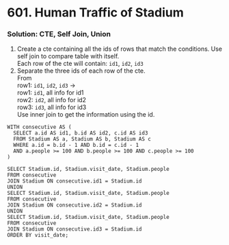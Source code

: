 # 601. Human Traffic of Stadium

### Solution: CTE, Self Join, Union
1. Create a cte containing all the ids of rows that match the conditions. Use self join to compare table with itself.  
Each row of the cte will contain: `id1`, `id2`, `id3`  
2. Separate the three ids of each row of the cte.  
From  
row1: `id1`, `id2`, `id3` ->  
row1: `id1`, all info for id1  
row2: `id2`, all info for id2  
row3: `id3`, all info for id3  
Use inner join to get the information using the id.  

```
WITH consecutive AS (
  SELECT a.id AS id1, b.id AS id2, c.id AS id3
  FROM Stadium AS a, Stadium AS b, Stadium AS c
  WHERE a.id = b.id - 1 AND b.id = c.id - 1 
  AND a.people >= 100 AND b.people >= 100 AND c.people >= 100
)

SELECT Stadium.id, Stadium.visit_date, Stadium.people
FROM consecutive
JOIN Stadium ON consecutive.id1 = Stadium.id
UNION
SELECT Stadium.id, Stadium.visit_date, Stadium.people
FROM consecutive
JOIN Stadium ON consecutive.id2 = Stadium.id
UNION
SELECT Stadium.id, Stadium.visit_date, Stadium.people
FROM consecutive
JOIN Stadium ON consecutive.id3 = Stadium.id
ORDER BY visit_date;
```